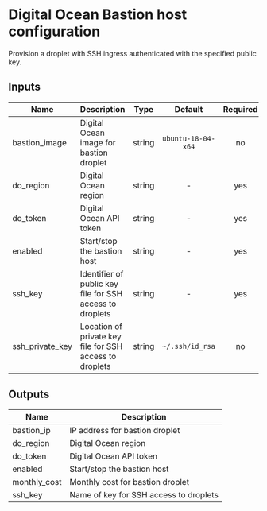 # Digital Ocean Bastion host configuration

Provision a droplet with SSH ingress authenticated with the specified public key.

## Inputs

| Name | Description | Type | Default | Required |
|------|-------------|:----:|:-----:|:-----:|
| bastion\_image | Digital Ocean image for bastion droplet | string | `ubuntu-18-04-x64` | no |
| do\_region | Digital Ocean region | string | - | yes |
| do\_token | Digital Ocean API token | string | - | yes |
| enabled | Start/stop the bastion host | string | - | yes |
| ssh\_key | Identifier of public key file for SSH access to droplets | string | - | yes |
| ssh\_private\_key | Location of private key file for SSH access to droplets | string | `~/.ssh/id_rsa` | no |

## Outputs

| Name | Description |
|------|-------------|
| bastion\_ip | IP address for bastion droplet |
| do\_region | Digital Ocean region |
| do\_token | Digital Ocean API token |
| enabled | Start/stop the bastion host |
| monthly\_cost | Monthly cost for bastion droplet |
| ssh\_key | Name of key for SSH access to droplets |

